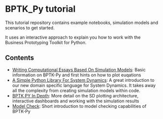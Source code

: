 # BPTK_Py tutorial

This tutorial repository contains example notebooks, simulation models and scenarios to get started.

It uses an interactive approach to explain you how to work with the Business Prototyping Toolkit for Python.

## Contents

- [Writing Computational Essays Based On Simulation Models](bptk_py_introduction.ipynb): Basic information on BPTK-Py and first hints on how to plot euqations
- [A Simple Python Library For System Dynamics](bptk_py_sd_dsl_intro.ipynb): A great introduction to our new domain specific language for System Dynamics. It takes away all the complexity from creating simulation models within code.
- [BPTK PY In Depth](bptk_py_indepth.ipynb): More detail on the SD plotting architecture, interactive dashboards and working with the simulation results
- [Model Check](model_check.ipynb): Short introduction to model checking capabilities of BPTK-Py

